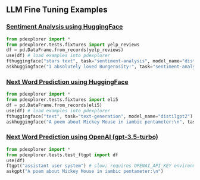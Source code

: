 ## LLM Fine Tuning Examples

### [Sentiment Analysis using HuggingFace](https://huggingface.co/docs/transformers/tasks/sequence_classification)

```python
from pdexplorer import *
from pdexplorer.tests.fixtures import yelp_reviews
df = pd.DataFrame.from_records(yelp_reviews)
use(df) # load examples into pdexplorer
fthuggingface("stars text", task="sentiment-analysis", model_name="distilbert-base-uncased") # slow
askhuggingface("I absolutely loved Burgerosity!", task="sentiment-analysis")
```

### [Next Word Prediction using HuggingFace](https://huggingface.co/docs/transformers/tasks/language_modeling)

```python
from pdexplorer import *
from pdexplorer.tests.fixtures import eli5
df = pd.DataFrame.from_records(eli5)
use(df) # load examples into pdexplorer
fthuggingface("text", task="text-generation", model_name="distilgpt2") # slow
askhuggingface("A poem about Mickey Mouse in iambic pentameter:\n", task="text-generation")
```

### [Next Word Prediction using OpenAI (gpt-3.5-turbo)](https://platform.openai.com/docs/guides/fine-tuning/)

```python
from pdexplorer import *
from pdexplorer.tests.test_ftgpt import df
use(df)
ftgpt("assistant user system") # slow; requires OPENAI_API_KEY environment variable
askgpt("A poem about Mickey Mouse in iambic pentameter:\n")
```

